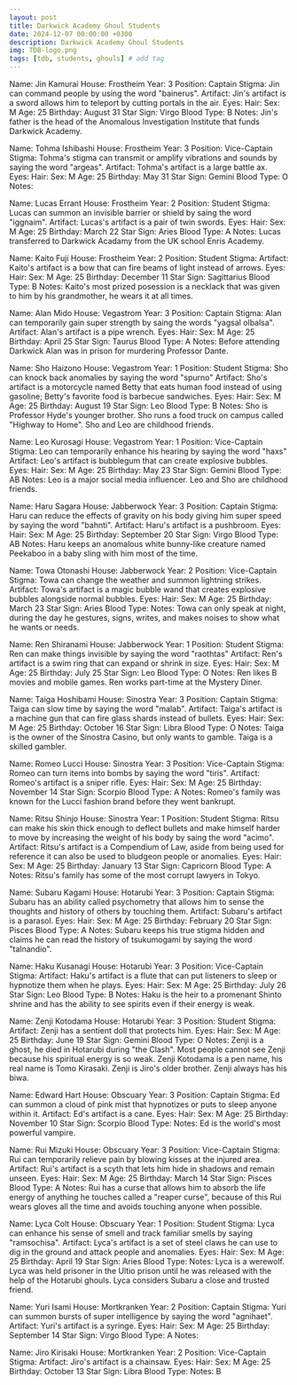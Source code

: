 ```yaml
---
layout: post
title: Darkwick Academy Ghoul Students
date: 2024-12-07 00:00:00 +0300
description: Darkwick Academy Ghoul Students
img: TDB-logo.png 
tags: [tdb, students, ghouls] # add tag
---
```


Name: Jin Kamurai
House: Frostheim
Year: 3
Position: Captain
Stigma: Jin can command people by using the word "bainerus".
Artifact: Jin's artifact is a sword allows him to teleport by cutting portals in the air.
Eyes: 
Hair: 
Sex: M
Age: 25
Birthday: August 31
Star Sign: Virgo
Blood Type: B
Notes: Jin's father is the head of the Anomalous Investigation Institute that funds Darkwick Academy.

Name: Tohma Ishibashi
House: Frostheim
Year: 3
Position: Vice-Captain 
Stigma: Tohma's stigma can transmit or amplify vibrations and sounds by saying the word "argeas".
Artifact: Tohma's artifact is a large battle ax.
Eyes: 
Hair: 
Sex: M
Age: 25
Birthday: May 31
Star Sign: Gemini
Blood Type: O
Notes: 

Name: Lucas Errant
House: Frostheim
Year: 2
Position: Student
Stigma: Lucas can summon an invisible barrier or shield by saing the word "iggnaim".
Artifact: Lucas's artifact is a pair of twin swords.
Eyes: 
Hair: 
Sex: M
Age: 25
Birthday: March 22
Star Sign: Aries
Blood Type: A
Notes: Lucas transferred to Darkwick Acadamy from the UK school Enris Academy.

Name: Kaito Fuji
House: Frostheim
Year: 2
Position: Student
Stigma: 
Artifact: Kaito's artifact is a bow that can fire beams of light instead of arrows.
Eyes: 
Hair: 
Sex: M
Age: 25
Birthday: December 11
Star Sign: Sagittarius
Blood Type: B
Notes: Kaito's most prized posession is a necklack that was given to him by his grandmother, he wears it at all times.

Name: Alan Mido
House: Vegastrom
Year: 3
Position: Captain
Stigma: Alan can temporarily gain super strength by saing the words "yagsal olbalsa".
Artifact: Alan's artifact is a pipe wrench.
Eyes: 
Hair: 
Sex: M
Age: 25
Birthday: April 25
Star Sign: Taurus
Blood Type: A
Notes: Before attending Darkwick Alan was in prison for murdering Professor Dante.

Name: Sho Haizono 
House: Vegastrom
Year: 1
Position: Student
Stigma: Sho can knock back anomalies by saying the word "spurno"
Artifact: Sho's artifact is a motorcycle named Betty that eats human food instead of using gasoline; Betty's favorite food is barbecue sandwiches.
Eyes: 
Hair: 
Sex: M
Age: 25
Birthday: August 19
Star Sign: Leo
Blood Type: B
Notes: Sho is Professor Hyde's younger brother. Sho runs a food truck on campus called "Highway to Home". Sho and Leo are childhood friends.

Name: Leo Kurosagi
House: Vegastrom
Year: 1
Position: Vice-Captain 
Stigma: Leo can temporarily enhance his hearing by saying the word "haxs"
Artifact: Leo's artifact is bubblegum that can create explosive bubbles.
Eyes: 
Hair: 
Sex: M
Age: 25
Birthday: May 23
Star Sign: Gemini
Blood Type: AB
Notes: Leo is a major social media influencer. Leo and Sho are childhood friends.

Name:  Haru Sagara
House: Jabberwock
Year: 3
Position: Captain 
Stigma: Haru can reduce the effects of gravity on his body giving him super speed by saying the word "bahnti".
Artifact: Haru's artifact is a pushbroom.
Eyes: 
Hair: 
Sex: M
Age: 25
Birthday: September 20
Star Sign: Virgo
Blood Type: AB
Notes: Haru keeps an anomalous white bunny-like creature named Peekaboo in a baby sling with him most of the time.

Name: Towa Otonashi
House: Jabberwock
Year: 2
Position: Vice-Captain 
Stigma: Towa can change the weather and summon lightning strikes.
Artifact: Towa's artifact is a magic bubble wand that creates explosive bubbles alongside normal bubbles.
Eyes: 
Hair: 
Sex: M
Age: 25
Birthday: March 23
Star Sign: Aries
Blood Type: 
Notes: Towa can only speak at night, during the day he gestures, signs, writes, and makes noises to show what he wants or needs.

Name: Ren Shiranami
House: Jabberwock
Year: 1
Position: Student
Stigma: Ren can make things invisible by saying the word "raothtas"
Artifact: Ren's artifact is a swim ring that can expand or shrink in size.
Eyes: 
Hair: 
Sex: M
Age: 25
Birthday: July 25
Star Sign: Leo
Blood Type: O
Notes: Ren likes B movies and mobile games. Ren works part-time at the Mystery Diner.

Name: Taiga Hoshibami
House: Sinostra
Year: 3
Position: Captain
Stigma: Taiga can slow time by saying the word "malab".
Artifact: Taiga's artifact is a machine gun that can fire glass shards instead of bullets.
Eyes: 
Hair: 
Sex: M
Age: 25
Birthday: October 16
Star Sign: Libra
Blood Type: O
Notes: Taiga is the owner of the Sinostra Casino, but only wants to gamble. Taiga is a skilled gambler.

Name: Romeo Lucci
House: Sinostra
Year: 3
Position: Vice-Captain
Stigma: Romeo can turn items into bombs by saying the word "tiris".
Artifact: Romeo's artifact is a sniper rifle.
Eyes: 
Hair: 
Sex: M
Age: 25
Birthday: November 14
Star Sign: Scorpio
Blood Type: A
Notes: Romeo's family was known for the Lucci fashion brand before they went bankrupt. 

Name: Ritsu Shinjo
House: Sinostra 
Year: 1
Position: Student
Stigma: Ritsu can make his skin thick enough to deflect bullets and make himself harder to move by increasing the weight of his body by saing the word "acimo".
Artifact: Ritsu's artifact is a Compendium of Law, aside from being used for reference it can also be used to bludgeon people or anomalies. 
Eyes: 
Hair: 
Sex: M
Age: 25
Birthday: January 13
Star Sign: Capricorn
Blood Type: A
Notes: Ritsu's family has some of the most corrupt lawyers in Tokyo.

Name: Subaru Kagami
House: Hotarubi
Year: 3
Position: Captain
Stigma: Subaru has an ability called psychometry that allows him to sense the thoughts and history of others by touching them.
Artifact: Subaru's artifact is a parasol.
Eyes: 
Hair: 
Sex: M
Age: 25
Birthday: February 20
Star Sign: Pisces
Blood Type: A
Notes: Subaru keeps his true stigma hidden and claims he can read the history of tsukumogami by saying the word "talnandio".

Name: Haku Kusanagi
House: Hotarubi
Year: 3
Position: Vice-Captain
Stigma: 
Artifact: Haku's artifact is a flute that can put listeners to sleep or hypnotize them when he plays.
Eyes: 
Hair: 
Sex: M
Age: 25
Birthday: July 26
Star Sign: Leo
Blood Type: B
Notes: Haku is the heir to a promenant Shinto shrine and has the ability to see spirits even if their energy is weak.

Name: Zenji Kotodama 
House: Hotarubi 
Year: 3
Position: Student
Stigma: 
Artifact: Zenji has a sentient doll that protects him.
Eyes: 
Hair: 
Sex: M
Age: 25
Birthday: June 19
Star Sign: Gemini
Blood Type: O
Notes: Zenji is a ghost, he died in Hotarubi during "the Clash". Most people cannot see Zenji because his spiritual energy is so weak. Zenji Kotodama is a pen name, his real name is Tomo Kirasaki. Zenji is Jiro's older brother. Zenji always has his biwa.

Name: Edward Hart
House: Obscuary
Year: 3
Position: Captain
Stigma: Ed can summon a cloud of pink mist that hypnotizes or puts to sleep anyone within it.
Artifact: Ed's artifact is a cane.
Eyes: 
Hair: 
Sex: M
Age: 25
Birthday: November 10
Star Sign: Scorpio
Blood Type: 
Notes: Ed is the world's most powerful vampire.

Name: Rui Mizuki
House: Obscuary
Year: 3
Position: Vice-Captain
Stigma: Rui can temporarily relieve pain by blowing kisses at the injured area.
Artifact: Rui's artifact is a scyth that lets him hide in shadows and remain unseen.
Eyes: 
Hair: 
Sex: M
Age: 25
Birthday: March 14
Star Sign: Pisces
Blood Type: A
Notes: Rui has a curse that allows him to absorb the life energy of anything he touches called a "reaper curse", because of this Rui wears gloves all the time and avoids touching anyone when possible.

Name: Lyca Colt
House: Obscuary
Year: 1
Position: Student
Stigma: Lyca can enhance his sense of smell and track familiar smells by saying "ramsochisa".
Artifact: Lyca's artifact is a set of steel claws he can use to dig in the ground and attack people and anomalies.
Eyes: 
Hair: 
Sex: M
Age: 25
Birthday: April 19
Star Sign: Aries
Blood Type: 
Notes: Lyca is a werewolf. Lyca was held prisoner in the Ultio prison until he was released with the help of the Hotarubi ghouls. Lyca considers Subaru a close and trusted friend.

Name: Yuri Isami
House: Mortkranken
Year: 2
Position: Captain
Stigma: Yuri can summon bursts of super intelligence by saying the word "agnihaet".
Artifact: Yuri's artifact is a syringe.
Eyes: 
Hair: 
Sex: M
Age: 25
Birthday: September 14
Star Sign: Virgo
Blood Type: A
Notes: 

Name: Jiro Kirisaki
House: Mortkranken 
Year: 2
Position: Vice-Captain
Stigma: 
Artifact: Jiro's artifact is a chainsaw.
Eyes: 
Hair: 
Sex: M
Age: 25
Birthday: October 13
Star Sign: Libra
Blood Type: 
Notes: B